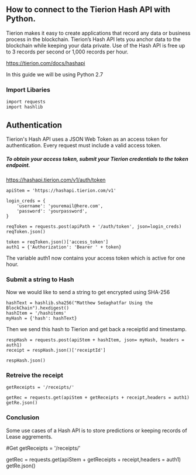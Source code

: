 ## How to connect to the Tierion Hash API with Python.



Tierion makes it easy to create applications that record any data or business process in the blockchain. Tierion’s Hash API lets you anchor data to the blockchain while keeping your data private. Use of the Hash API is free up to 3 records per second or 1,000 records per hour.

https://tierion.com/docs/hashapi

In this guide we will be using Python 2.7

### Import Libaries

```
import requests
import hashlib
```


## Authentication

Tierion's Hash API uses a JSON Web Token as an access token for authentication. Every request must include a valid access token.

##### To obtain your access token, submit your Tierion credentials to the token endpoint.

https://hashapi.tierion.com/v1/auth/token

```
apiStem = 'https://hashapi.tierion.com/v1'

login_creds = {
    'username': 'youremail@here.com',
    'password': 'yourpassword',
}

reqToken = requests.post(apiPath + '/auth/token', json=login_creds)
reqToken.json()

token = reqToken.json()['access_token']
auth1 = {'Authorization': 'Bearer ' + token}
```

The variable auth1 now contains your access token which is active for one hour. 

### Submit a string to Hash

Now we would like to send a string to get encrypted using SHA-256




```
hashText = hashlib.sha256("Matthew Sedaghatfar Using the BlockChain").hexdigest()
hashItem = '/hashitems'
myHash = {'hash': hashText}
```

Then we send this hash to Tierion and get back a receiptId and timestamp.
```
respHash = requests.post(apiStem + hashItem, json= myHash, headers = auth1)
receipt = respHash.json()['receiptId']

respHash.json()
```

### Retreive the receipt
```
getReceipts = '/receipts/'

getRec = requests.get(apiStem + getReceipts + receipt,headers = auth1)
getRe.json()
```

### Conclusion

Some use cases of a Hash API is to store predictions or keeping records of Lease aggrements.






#Get
getReceipts = '/receipts/'

getRec = requests.get(apiStem + getReceipts + receipt,headers = auth1)
getRe.json()

